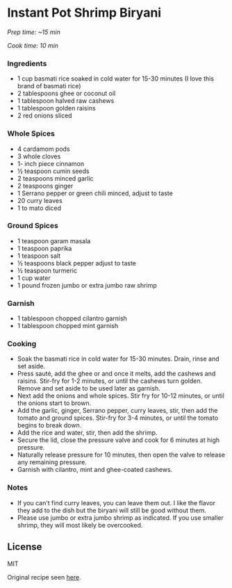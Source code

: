 # Instant Pot Shrimp Biryani

*Prep time: ~15 min*

*Cook time: 10 min*

### Ingredients

 - 1 cup basmati rice soaked in cold water for 15-30 minutes (I love this brand of basmati rice)
 - 2 tablespoons ghee or coconut oil
 - 1 tablespoon halved raw cashews
 - 1 tablespoon golden raisins
 - 2 red onions sliced

### Whole Spices

 - 4 cardamom pods
 - 3 whole cloves
 - 1- inch piece cinnamon
 - ½ teaspoon cumin seeds
 - 2 teaspoons minced garlic
 - 2 teaspoons ginger
 - 1 Serrano pepper or green chili minced, adjust to taste
 - 20 curry leaves
 - 1 to mato diced

### Ground Spices

 - 1 teaspoon garam masala
 - 1 teaspoon paprika
 - 1 teaspoon salt
 - ½ teaspoons black pepper adjust to taste
 - ½ teaspoon turmeric
 - 1 cup water
 - 1 pound frozen jumbo or extra jumbo raw shrimp

### Garnish

 - 1 tablespoon chopped cilantro garnish
 - 1 tablespoon chopped mint garnish

### Cooking

 - Soak the basmati rice in cold water for 15-30 minutes. Drain, rinse and set aside.
 - Press sauté, add the ghee or and once it melts, add the cashews and raisins. Stir-fry for 1-2 minutes, or until the cashews turn golden. Remove and set aside to be used later as garnish.
 - Next add the onions and whole spices. Stir fry for 10-12 minutes, or until the onions start to brown.
 - Add the garlic, ginger, Serrano pepper, curry leaves, stir, then add the tomato and ground spices. Stir-fry for 3-4 minutes, or until the tomato begins to break down.
 - Add the rice and water, stir, then add the shrimp.
 - Secure the lid, close the pressure valve and cook for 6 minutes at high pressure.
 - Naturally release pressure for 10 minutes, then open the valve to release any remaining pressure.
 - Garnish with cilantro, mint and ghee-coated cashews.

### Notes

 - If you can't find curry leaves, you can leave them out. I like the flavor they add to the dish but the biryani will still be good without them.
 - Please use jumbo or extra jumbo shrimp as indicated. If you use smaller shrimp, they will most likely be overcooked.

License
----

MIT

Original recipe seen [here](https://www.tarladalal.com/gavarfali-ki-sukhi-subzi-7463r).
